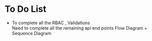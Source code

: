 <h1>To Do List</h1>
<ul>
<li>To complete all the RBAC , Validations </li>
</li>Need to complete all the remaining api end points </li>
</li>Flow Diagram + Sequence Diagram
</ul>
